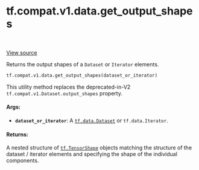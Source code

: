 <div itemscope itemtype="http://developers.google.com/ReferenceObject">
<meta itemprop="name" content="tf.compat.v1.data.get_output_shapes" />
<meta itemprop="path" content="Stable" />
</div>

# tf.compat.v1.data.get_output_shapes

<!-- Insert buttons and diff -->

<table class="tfo-notebook-buttons tfo-api" align="left">
</table>

<a target="_blank" href="/code/stable/tensorflow/python/data/ops/dataset_ops.py">View source</a>



Returns the output shapes of a `Dataset` or `Iterator` elements.

``` python
tf.compat.v1.data.get_output_shapes(dataset_or_iterator)
```



<!-- Placeholder for "Used in" -->

This utility method replaces the deprecated-in-V2
`tf.compat.v1.Dataset.output_shapes` property.

#### Args:


* <b>`dataset_or_iterator`</b>: A <a href="../../../../tf/data/Dataset.md"><code>tf.data.Dataset</code></a> or `tf.data.Iterator`.


#### Returns:

A nested structure of <a href="../../../../tf/TensorShape.md"><code>tf.TensorShape</code></a> objects matching the structure of
the dataset / iterator elements and specifying the shape of the individual
components.


